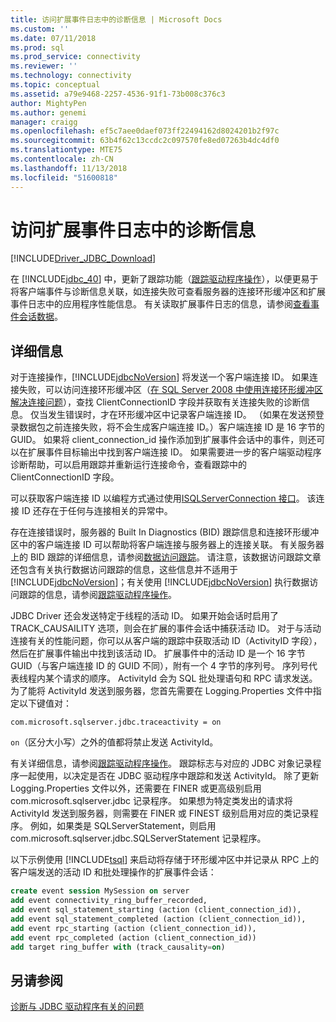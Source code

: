 ```yaml
---
title: 访问扩展事件日志中的诊断信息 | Microsoft Docs
ms.custom: ''
ms.date: 07/11/2018
ms.prod: sql
ms.prod_service: connectivity
ms.reviewer: ''
ms.technology: connectivity
ms.topic: conceptual
ms.assetid: a79e9468-2257-4536-91f1-73b008c376c3
author: MightyPen
ms.author: genemi
manager: craigg
ms.openlocfilehash: ef5c7aee0daef073ff22494162d8024201b2f97c
ms.sourcegitcommit: 63b4f62c13ccdc2c097570fe8ed07263b4dc4df0
ms.translationtype: MTE75
ms.contentlocale: zh-CN
ms.lasthandoff: 11/13/2018
ms.locfileid: "51600818"
---
```

# <a name="accessing-diagnostic-information-in-the-extended-events-log"></a>访问扩展事件日志中的诊断信息
[!INCLUDE[Driver_JDBC_Download](../../includes/driver_jdbc_download.md)]

  在 [!INCLUDE[jdbc_40](../../includes/jdbc_40_md.md)] 中，更新了跟踪功能（[跟踪驱动程序操作](../../connect/jdbc/tracing-driver-operation.md)），以便更易于将客户端事件与诊断信息关联，如连接失败可查看服务器的连接环形缓冲区和扩展事件日志中的应用程序性能信息。 有关读取扩展事件日志的信息，请参阅[查看事件会话数据](https://msdn.microsoft.com/library/hh710068(SQL.110).aspx)。  
  
## <a name="details"></a>详细信息  
 对于连接操作，[!INCLUDE[jdbcNoVersion](../../includes/jdbcnoversion_md.md)] 将发送一个客户端连接 ID。 如果连接失败，可以访问连接环形缓冲区（[在 SQL Server 2008 中使用连接环形缓冲区解决连接问题](https://go.microsoft.com/fwlink/?LinkId=207752)），查找 ClientConnectionID 字段并获取有关连接失败的诊断信息。 仅当发生错误时，才在环形缓冲区中记录客户端连接 ID。 （如果在发送预登录数据包之前连接失败，将不会生成客户端连接 ID。）客户端连接 ID 是 16 字节的 GUID。 如果将 client_connection_id 操作添加到扩展事件会话中的事件，则还可以在扩展事件目标输出中找到客户端连接 ID。 如果需要进一步的客户端驱动程序诊断帮助，可以启用跟踪并重新运行连接命令，查看跟踪中的 ClientConnectionID 字段。  
  
 可以获取客户端连接 ID 以编程方式通过使用[ISQLServerConnection 接口](../../connect/jdbc/reference/isqlserverconnection-interface.md)。 该连接 ID 还存在于任何与连接相关的异常中。  
  
 存在连接错误时，服务器的 Built In Diagnostics (BID) 跟踪信息和连接环形缓冲区中的客户端连接 ID 可以帮助将客户端连接与服务器上的连接关联。 有关服务器上的 BID 跟踪的详细信息，请参阅[数据访问跟踪](https://go.microsoft.com/fwlink/?LinkId=125805)。 请注意，该数据访问跟踪文章还包含有关执行数据访问跟踪的信息，这些信息并不适用于 [!INCLUDE[jdbcNoVersion](../../includes/jdbcnoversion_md.md)]；有关使用 [!INCLUDE[jdbcNoVersion](../../includes/jdbcnoversion_md.md)] 执行数据访问跟踪的信息，请参阅[跟踪驱动程序操作](../../connect/jdbc/tracing-driver-operation.md)。  
  
 JDBC Driver 还会发送特定于线程的活动 ID。 如果开始会话时启用了 TRACK_CAUSAILITY 选项，则会在扩展的事件会话中捕获活动 ID。 对于与活动连接有关的性能问题，你可以从客户端的跟踪中获取活动 ID（ActivityID 字段），然后在扩展事件输出中找到该活动 ID。 扩展事件中的活动 ID 是一个 16 字节 GUID（与客户端连接 ID 的 GUID 不同），附有一个 4 字节的序列号。 序列号代表线程内某个请求的顺序。 ActivityId 会为 SQL 批处理语句和 RPC 请求发送。 为了能将 ActivityId 发送到服务器，您首先需要在 Logging.Properties 文件中指定以下键值对：  
  
```
com.microsoft.sqlserver.jdbc.traceactivity = on  
```  
  
 `on`（区分大小写）之外的值都将禁止发送 ActivityId。  
  
 有关详细信息，请参阅[跟踪驱动程序操作](../../connect/jdbc/tracing-driver-operation.md)。 跟踪标志与对应的 JDBC 对象记录程序一起使用，以决定是否在 JDBC 驱动程序中跟踪和发送 ActivityId。 除了更新 Logging.Properties 文件以外，还需要在 FINER 或更高级别启用 com.microsoft.sqlserver.jdbc 记录程序。 如果想为特定类发出的请求将 ActivityId 发送到服务器，则需要在 FINER 或 FINEST 级别启用对应的类记录程序。 例如，如果类是 SQLServerStatement，则启用 com.microsoft.sqlserver.jdbc.SQLServerStatement 记录程序。  
  
 以下示例使用 [!INCLUDE[tsql](../../includes/tsql-md.md)] 来启动将存储于环形缓冲区中并记录从 RPC 上的客户端发送的活动 ID 和批处理操作的扩展事件会话：  
  
```sql
create event session MySession on server  
add event connectivity_ring_buffer_recorded,  
add event sql_statement_starting (action (client_connection_id)),  
add event sql_statement_completed (action (client_connection_id)),  
add event rpc_starting (action (client_connection_id)),  
add event rpc_completed (action (client_connection_id))  
add target ring_buffer with (track_causality=on)  
```  
  
## <a name="see-also"></a>另请参阅  
 [诊断与 JDBC 驱动程序有关的问题](../../connect/jdbc/diagnosing-problems-with-the-jdbc-driver.md)  
  
  

